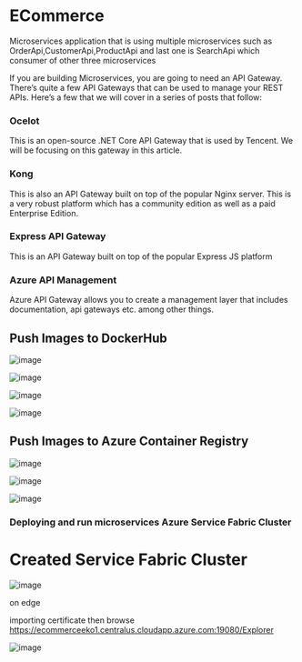 # ECommerce

Microservices application that is using multiple microservices such as OrderApi,CustomerApi,ProductApi and last one is SearchApi which consumer of other three microservices

If you are building Microservices, you are going to need an API Gateway.
There’s quite a few API Gateways that can be used to manage your REST APIs. Here’s a few that we will cover in a series of posts that follow:

### Ocelot  
This is an open-source .NET Core API Gateway that is used by Tencent. We will be focusing on this gateway in this article.
### Kong 
This is also an API Gateway built on top of the popular Nginx server. This is a very robust platform which has a community edition as well as a paid Enterprise Edition.
### Express API Gateway
This is an API Gateway built on top of the popular Express JS platform
### Azure API Management 
Azure API Gateway allows you to create a management layer that includes documentation, api gateways etc. among other things.

## Push Images to DockerHub

![image](https://user-images.githubusercontent.com/91077428/147975549-8ebe1497-3baf-4927-b174-42b867035a40.png)

![image](https://user-images.githubusercontent.com/91077428/147975372-dc8b3ebc-8ed7-4195-a96f-d40a57b8bb0a.png)

![image](https://user-images.githubusercontent.com/91077428/147975437-b3f87a96-8c71-403e-a105-889bcf4d3125.png)


![image](https://user-images.githubusercontent.com/91077428/147975269-e63d0433-c8f5-47c4-b47e-419a0f4e6fb4.png)

## Push Images to Azure Container Registry

![image](https://user-images.githubusercontent.com/91077428/147977027-7cdaabb0-62d2-4abd-b92a-4523e87a6041.png)

![image](https://user-images.githubusercontent.com/91077428/147981140-78a4f33c-a470-4bad-814a-0d7c2f8de4b1.png)

![image](https://user-images.githubusercontent.com/91077428/147981222-2a2de8fe-427c-4039-b4c6-9f10299714dd.png)

### Deploying and run microservices Azure Service Fabric Cluster

# Created Service Fabric Cluster

![image](https://user-images.githubusercontent.com/91077428/148131923-ff582a17-472f-44c0-8ed2-e038ec77a55d.png)

on edge

importing certificate then
browse 
https://ecommerceeko1.centralus.cloudapp.azure.com:19080/Explorer

![image](https://user-images.githubusercontent.com/91077428/148133476-d655be55-e98c-4ca3-bc43-196ab0f4b0a4.png)
